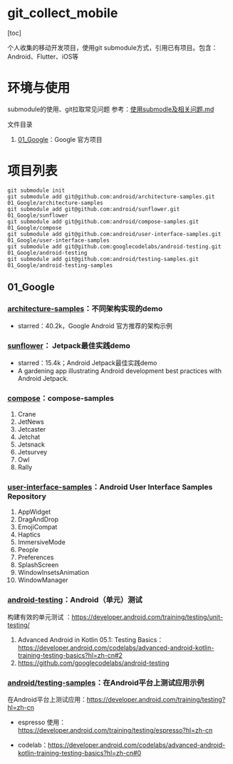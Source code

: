 # git_collect_mobile

[toc]

个人收集的移动开发项目，使用git submodule方式，引用已有项目。包含：Android、Flutter、iOS等


# 环境与使用

submodule的使用、git拉取常见问题 参考：[使用submodle及相关问题.md](https://github.com/h4x0r139/git_collect_note/blob/master/doc/%E4%BD%BF%E7%94%A8submodle%E5%8F%8A%E7%9B%B8%E5%85%B3%E9%97%AE%E9%A2%98.md)


文件目录

1. [01_Google](01_Google)：Google 官方项目



# 项目列表

```
git submodule init
git submodule add git@github.com:android/architecture-samples.git 01_Google/architecture-samples
git submodule add git@github.com:android/sunflower.git 01_Google/sunflower
git submodule add git@github.com:android/compose-samples.git 01_Google/compose
git submodule add git@github.com:android/user-interface-samples.git 01_Google/user-interface-samples
git submodule add git@github.com:googlecodelabs/android-testing.git 01_Google/android-testing
git submodule add git@github.com:android/testing-samples.git 01_Google/android-testing-samples
```



## 01_Google



### [architecture-samples](https://github.com/android/architecture-samples)：不同架构实现的demo

- starred：40.2k，Google Android 官方推荐的架构示例



### [sunflower](https://github.com/android/sunflower/)： Jetpack最佳实践demo

- starred：15.4k；Android Jetpack最佳实践demo
- A gardening app illustrating Android development best practices with Android Jetpack.



### [compose](https://github.com/android/compose-samples)：compose-samples

1. Crane
1. JetNews
1. Jetcaster
1. Jetchat
1. Jetsnack
1. Jetsurvey
1. Owl
8. Rally



### [user-interface-samples](https://github.com/android/user-interface-samples)：Android User Interface Samples Repository

1. AppWidget
2. DragAndDrop
3. EmojiCompat
4. Haptics
5. ImmersiveMode
6. People
7. Preferences
8. SplashScreen
9. WindowInsetsAnimation
10. WindowManager



### [android-testing](https://github.com/googlecodelabs/android-testing)：Android（单元）测试

构建有效的单元测试 ：https://developer.android.com/training/testing/unit-testing/

1. Advanced Android in Kotlin 05.1: Testing Basics：https://developer.android.com/codelabs/advanced-android-kotlin-training-testing-basics?hl=zh-cn#2
2. https://github.com/googlecodelabs/android-testing



### [android/testing-samples](https://github.com/android/testing-samples)：在Android平台上测试应用示例

在Android平台上测试应用：https://developer.android.com/training/testing?hl=zh-cn

- espresso 使用：https://developer.android.com/training/testing/espresso?hl=zh-cn

- codelab：https://developer.android.com/codelabs/advanced-android-kotlin-training-testing-basics?hl=zh-cn#0
